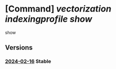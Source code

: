# [Command] _vectorization indexingprofile show_

show

## Versions

### [2024-02-16](/Resources/fllm-plane/L2luc3RhbmNlcy97fS9wcm92aWRlcnMvZm91bmRhdGlvbmFsbG0udmVjdG9yaXphdGlvbi9pbmRleGluZ3Byb2ZpbGVzL3t9/2024-02-16.xml) **Stable**

<!-- fllm-plane /instances/{}/providers/foundationallm.vectorization/indexingprofiles/{} 2024-02-16 -->
